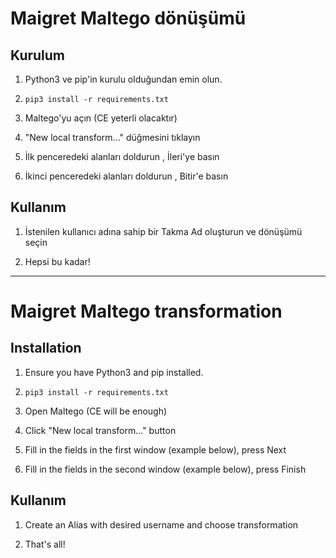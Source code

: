 # Maigret Maltego dönüşümü

##  Kurulum

1. Python3 ve pip'in kurulu olduğundan emin olun.

2. `pip3 install -r requirements.txt`

3. Maltego'yu açın (CE yeterli olacaktır)

4.  "New local transform..." düğmesini tıklayın

5. İlk penceredeki alanları doldurun , İleri'ye basın

6. İkinci penceredeki alanları doldurun , Bitir'e basın


## Kullanım

1. İstenilen kullanıcı adına sahip bir Takma Ad oluşturun ve dönüşümü seçin

2. Hepsi bu kadar!

**************************************************************
# Maigret Maltego transformation

## Installation

1. Ensure you have Python3 and pip installed.

2. `pip3 install -r requirements.txt`

3. Open Maltego (CE will be enough)

4. Click "New local transform..." button

5. Fill in the fields in the first window (example below), press Next

6. Fill in the fields in the second window (example below), press Finish


## Kullanım

1. Create an Alias with desired username and choose transformation

2. That's all!